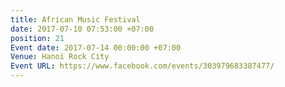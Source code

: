 ```yaml
---
title: African Music Festival
date: 2017-07-10 07:53:00 +07:00
position: 21
Event date: 2017-07-14 00:00:00 +07:00
Venue: Hanoi Rock City
Event URL: https://www.facebook.com/events/303979683387477/
---
```


